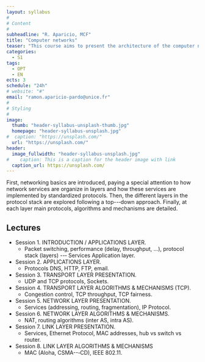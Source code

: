 ```yaml
---
layout: syllabus
#
# Content
#
subheadline: "R. Aparicio, MCF"
title: "Computer networks"
teaser: "This course aims to present the architecture of the computer networks from a protocol perspective."
categories:
  - S1
tags:
  - OPT
  - EN
ects: 3
schedule: "24h"
# website: "#"
email: "ramon.aparicio-pardo@unice.fr"
#
# Styling
#
image:
  thumb: "header-syllabus-unsplash-thumb.jpg"
  homepage: "header-syllabus-unsplash.jpg"
#  caption: "https://unsplash.com/"
  url: "https://unsplash.com/"
header:
  image_fullwidth: "header-syllabus-unsplash.jpg"
#    caption: This is a caption for the header image with link
  caption_url: https://unsplash.com/  
---
```


First, networking basics are introduced, paying a special attention to how network services are organize in layers and how these services are implemented by standardized protocols. 
Then, the different layers in the protocol stack are explored following a top--‐down approach. Finally, at each layer main protocols, algorithms and mechanisms are detailed. 

## Lectures ##


 - Session 1. INTRODUCTION / APPLICATIONS LAYER.
     - Packet switching, performance (delay, throughput, ...), protocol stack (layers) --‐ Services Application layer. 
 - Session 2. APPLICATIONS LAYER.
     - Protocols DNS, HTTP, FTP, email.
 - Session 3. TRANSPORT LAYER PRESENTATION.
     - UDP and TCP protocols, Sockets.
 - Session 4. TRANSPORT LAYER ALGORITHMS & MECHANISMS (TCP).
     - Congestion control, TCP throughput, TCP fairness.
 - Session 5. NETWORK LAYER PRESENTATION.
     - Services (addressing, routing, fragmentation), IP Protocol.
 - Session 6. NETWORK LAYER ALGORITHMS & MECHANISMS.
     - NAT, routing algorithms (inter AS, intra AS).
 - Session 7. LINK LAYER PRESENTATION.
     - Services, Ethernet Protocol, MAC addresses, hub vs switch vs router.
 - Session 8. LINK LAYER ALGORITHMS & MECHANISMS
     - MAC (Aloha, CSMA--‐CD), IEEE 802.11.
